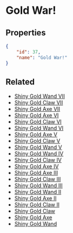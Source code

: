 # Gold War!

<no description available>

## Properties

```json
{
    "id": 37,
    "name": "Gold War!"
}
```

## Related

- [Shiny Gold Wand VII](../items/5189-shiny-gold-wand-vii.md)
- [Shiny Gold Claw VII](../items/5187-shiny-gold-claw-vii.md)
- [Shiny Gold Axe VII](../items/5188-shiny-gold-axe-vii.md)
- [Shiny Gold Axe VI](../items/3597-shiny-gold-axe-vi.md)
- [Shiny Gold Claw VI](../items/3598-shiny-gold-claw-vi.md)
- [Shiny Gold Wand VI](../items/3599-shiny-gold-wand-vi.md)
- [Shiny Gold Axe V](../items/3583-shiny-gold-axe-v.md)
- [Shiny Gold Claw V](../items/3588-shiny-gold-claw-v.md)
- [Shiny Gold Wand V](../items/3593-shiny-gold-wand-v.md)
- [Shiny Gold Wand IV](../items/3591-shiny-gold-wand-iv.md)
- [Shiny Gold Claw IV](../items/3587-shiny-gold-claw-iv.md)
- [Shiny Gold Axe IV](../items/3582-shiny-gold-axe-iv.md)
- [Shiny Gold Axe III](../items/3581-shiny-gold-axe-iii.md)
- [Shiny Gold Claw III](../items/3586-shiny-gold-claw-iii.md)
- [Shiny Gold Wand III](../items/3592-shiny-gold-wand-iii.md)
- [Shiny Gold Wand II](../items/3590-shiny-gold-wand-ii.md)
- [Shiny Gold Axe II](../items/3580-shiny-gold-axe-ii.md)
- [Shiny Gold Claw II](../items/3585-shiny-gold-claw-ii.md)
- [Shiny Gold Claw](../items/3595-shiny-gold-claw.md)
- [Shiny Gold Axe](../items/3596-shiny-gold-axe.md)
- [Shiny Gold Wand](../items/3594-shiny-gold-wand.md)

